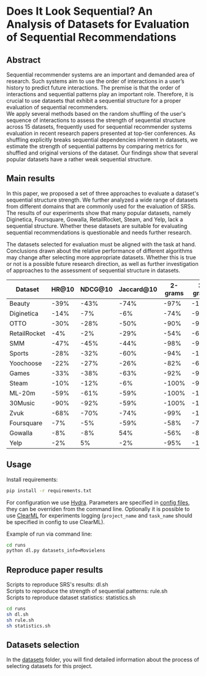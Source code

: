 # Does It Look Sequential? An Analysis of Datasets for Evaluation of Sequential Recommendations
## Abstract
Sequential recommender systems are an important and demanded area of research. Such systems aim to use the order of interactions in a user’s history to predict future interactions. The premise is that the order of interactions and sequential patterns play an important role. Therefore, it is crucial to use datasets that exhibit a sequential structure for a proper evaluation of sequential recommenders. \
We apply several methods based on the random shuffling of the user's sequence of interactions to assess the strength of sequential structure across 15 datasets, frequently used for sequential recommender systems evaluation in recent research papers presented at top-tier conferences. As shuffling explicitly breaks sequential dependencies inherent in datasets, we estimate the strength of sequential patterns by comparing metrics for shuffled and original versions of the dataset. Our findings show that several popular datasets have a rather weak sequential structure.
## Main results
In this paper, we proposed a set of three approaches to evaluate a dataset's sequential structure strength. We further analyzed a wide range of datasets from different domains that are commonly used for the evaluation of SRSs. The results of our experiments show that many popular datasets, namely Diginetica, Foursquare, Gowalla, RetailRocket, Steam, and Yelp, lack a sequential structure.
Whether these datasets are suitable for evaluating sequential recommendations is questionable and needs further research.

The datasets selected for evaluation must be aligned with the task at hand. Conclusions drawn about the relative performance of different algorithms may change after selecting more appropriate datasets. Whether this is true or not is a possible future research direction, as well as further investigation of approaches to the assessment of sequential structure in datasets.

| Dataset      | HR@10 | NDCG@10 | Jaccard@10 | 2-grams | 3-grams |
|--------------|-------|---------|------------|---------|---------|
| Beauty       | -39%  | -43%    | -74%       | -97%    | -100%   |
| Diginetica   | -14%  | -7%     | -6%        | -74%    | -94%    |
| OTTO         | -30%  | -28%    | -50%       | -90%    | -96%    |
| RetailRocket | -4%   | -2%     | -29%       | -54%    | -67%    |
| SMM          | -47%  | -45%    | -44%       | -98%    | -98%    |
| Sports       | -28%  | -32%    | -60%       | -94%    | -100%   |
| Yoochoose    | -22%  | -27%    | -26%       | -82%    | -60%    |
| Games        | -33%  | -38%    | -63%       | -92%    | -98%    |
| Steam        | -10%  | -12%    | -6%        | -100%   | -99%    |
| ML-20m       | -59%  | -61%    | -59%       | -100%   | -100%   |
| 30Music      | -90%  | -92%    | -59%       | -100%   | -100%   |
| Zvuk         | -68%  | -70%    | -74%       | -99%    | -100%   |
| Foursquare   | -7%   | -5%     | -59%       | -58%    | -78%    |
| Gowalla      | -8%   | -8%     | 54%        | -56%    | -82%    |
| Yelp         | -2%   | 5%      | -2%        | -95%    | -100%   |

## Usage
Install requirements:
```sh
pip install -r requirements.txt
```
For configuration we use [Hydra](https://hydra.cc/). Parameters are specified in [config files](runs/conf/), they can be overriden from the command line. Optionally it is possible to use [ClearML](`https://clear.ml/docs/latest/docs`) for experiments logging (`project_name` and `task_name` should be specified in config to use ClearML).

Example of run via command line:
```sh
cd runs
python dl.py datasets_info=Movielens
```
## Reproduce paper results
Scripts to reproduce SRS's results: dl.sh \
Scripts to reproduce the strength of sequential patterns: rule.sh \
Scripts to reproduce dataset statistics: statistics.sh

```sh
cd runs
sh dl.sh
sh rule.sh
sh statistics.sh
```
## Datasets selection
 In the [datasets](datasets) folder, you will find detailed information about the process of selecting datasets for this project.
